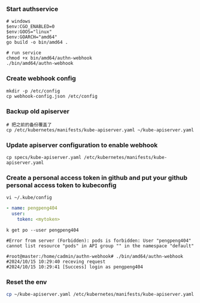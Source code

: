 
### Start authservice
```shell
# windows
$env:CGO_ENABLED=0
$env:GOOS="linux"
$env:GOARCH="amd64"
go build -o bin/amd64 .
```

```shell
# run service
chmod +x bin/amd64/authn-webhook
./bin/amd64/authn-webhook
```

### Create webhook config

```shell
mkdir -p /etc/config
cp webhook-config.json /etc/config
```

### Backup old apiserver
```shell
# 把之前的备份覆盖了
cp /etc/kubernetes/manifests/kube-apiserver.yaml ~/kube-apiserver.yaml
```


### Update apiserver configuration to enable webhook

```shell
cp specs/kube-apiserver.yaml /etc/kubernetes/manifests/kube-apiserver.yaml
```


### Create a personal access token in github and put your github personal access token to kubeconfig

```shell
vi ~/.kube/config
```
```yaml
- name: pengpeng404
  user:
    token: <mytoken>
```
```shell
k get po --user pengpeng404

#Error from server (Forbidden): pods is forbidden: User "pengpeng404" cannot list resource "pods" in API group "" in the namespace "default"

#root@master:/home/cadmin/authn-webhook# ./bin/amd64/authn-webhook
#2024/10/15 10:29:40 receving request
#2024/10/15 10:29:41 [Success] login as pengpeng404
```

### Reset the env

```sh
cp ~/kube-apiserver.yaml /etc/kubernetes/manifests/kube-apiserver.yaml
```



































